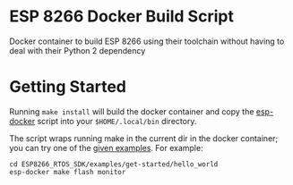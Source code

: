 # ESP 8266 Docker Build Script
 
Docker container to build ESP 8266 using their toolchain without having to deal with their Python 2 dependency

# Getting Started

Running `make install` will build the docker container and copy the [esp-docker](esp-docker) script into your `$HOME/.local/bin` directory. 

The script wraps running make in the current dir in the docker container; you can try one of the [given examples](https://github.com/espressif/ESP8266_RTOS_SDK/tree/d48c4c17/examples). For example:

```
cd ESP8266_RTOS_SDK/examples/get-started/hello_world
esp-docker make flash monitor
```